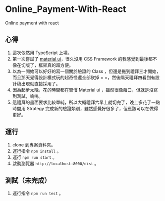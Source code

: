# Online_Payment-With-React
Online payment with react

## 心得

1. 這次依然用 TypeScript 上場。
2. 第一次嘗試了 [material ui](https://material-ui.com/)，很久沒用 CSS Framework 的我感覺到最後都不像在切版了，框架真的超方便。
3. 以為一開始可以好好的寫一個關於驗證的 Class ，但還是拖到禮拜三才開始，而且那天覺得設計模式玩的超奇怪還全部砍掉 = =，然後隔天禮拜四看到有設計稿出現就直接採用了。
4. 因為起步太晚，花的時間都在習慣 Material ui ，雖然很像藉口，但就是沒寫到測試，嗚嗚。
5. 這禮拜的畫面要求比較單純，所以大概禮拜六早上就切完了，晚上多花了一點時間用 Strategy 完成新的驗證類別，雖然感覺好很多了，但應該可以在做得更好。

## 運行

1. clone 到專案資料夾。
2. 運行指令 `npm install` 。
3. 運行 `npm run start` 。
4. 啟動瀏覽器 `http://localhost:8000/dist` 。

## 測試（未完成）

1. 運行指令 `npm run test` 。

